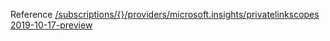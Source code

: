 Reference [/subscriptions/{}/providers/microsoft.insights/privatelinkscopes 2019-10-17-preview](/Resources/mgmt-plane/L3N1YnNjcmlwdGlvbnMve30vcHJvdmlkZXJzL21pY3Jvc29mdC5pbnNpZ2h0cy9wcml2YXRlbGlua3Njb3Blcw==/2019-10-17-preview.xml)
